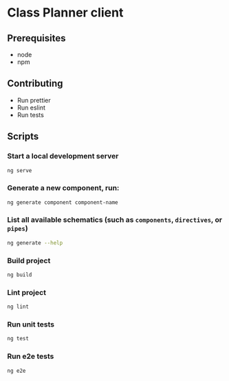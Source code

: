 # Class Planner client

## Prerequisites

- node
- npm

## Contributing

- Run prettier
- Run eslint
- Run tests

## Scripts

### Start a local development server

```bash
ng serve
```

### Generate a new component, run:

```bash
ng generate component component-name
```

### List all available schematics (such as `components`, `directives`, or `pipes`)

```bash
ng generate --help
```

### Build project

```bash
ng build
```

### Lint project

```bash
ng lint
```

### Run unit tests

```bash
ng test
```

### Run e2e tests

```bash
ng e2e
```

